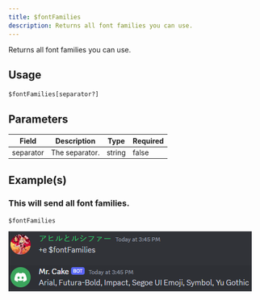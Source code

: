 ```yaml
---
title: $fontFamilies
description: Returns all font families you can use.
---
```


Returns all font families you can use.

## Usage
```
$fontFamilies[separator?]
```

## Parameters
| Field | Description | Type | Required |
| --- | --- | --- | --- |
| separator | The separator. | string | false |

## Example(s)

### This will send all font families.

```
$fontFamilies
```

![Preview](../../../assets/showcases/fontfamilies.png)